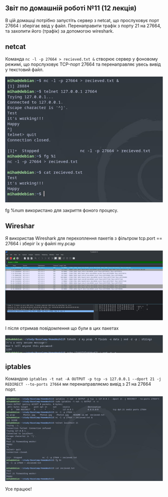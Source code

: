 
## Звіт по домашній роботі №11 (12 лекція)

В цій домашці потрібно запустіть сервер з netcat, що прослуховує порт 27664 і зберігає ввід у файл. Перенаправити трафік з порту 21 на 27664, та захопити його (трафік) за допомогою wireshark.

## netcat

Команда ```nc -l -p 27664 > recieved.txt &``` створює сервер у фоновому режимі, що порслуховує TCP-порт 27664 та перенаправляє увесь вивід у текстовий файл.

![image](https://github.com/MihaplAyMF/study/blob/main/BaseCamp/HomeWork11/Photo1.jpg)

fg %num використано для закриття фоного процесу. 

## Wireshar

Я використав Wireshark для перехоплення пакетів з фільтром tcp.port == 27664 і зберіг їх у файлі my.pcap

![image](https://github.com/MihaplAyMF/study/blob/main/BaseCamp/HomeWork11/Photo2.jpg)

І після отримав повідомлення що були в цих пакетах

![image](https://github.com/MihaplAyMF/study/blob/main/BaseCamp/HomeWork11/Photo3.jpg)

## iptables

Командою ```iptables -t nat -A OUTPUT -p tcp -s 127.0.0.1 --dport 21 -j REDIRECT --to-ports 27664``` ми перенаправляємо вивід з 21 на 27664 порт. 

![image](https://github.com/MihaplAyMF/study/blob/main/BaseCamp/HomeWork11/Photo4.jpg)

Усе працює!

